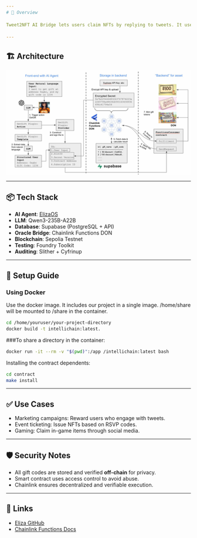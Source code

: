 ```yaml
---
# 🧠 Overview

Tweet2NFT AI Bridge lets users claim NFTs by replying to tweets. It uses Eliza AI, Supabase for codes, and Chainlink to mint. It combines Web2 social with Web3 blockchain for secure, scalable rewards.

---
```


## 🏗️ Architecture

![Architecture Diagram](img/image.jpg)

---

## 📦 Tech Stack
- **AI Agent**: [ElizaOS](https://github.com/eliza-ai/elizaos)
- **LLM**: Qwen3-235B-A22B
- **Database**: Supabase (PostgreSQL + API)
- **Oracle Bridge**: Chainlink Functions DON
- **Blockchain**: Sepolia Testnet
- **Testing**: Foundry Toolkit
- **Auditing**: Slither + Cyfrinup


---

## 🚀 Setup Guide

###  Using Docker
Use the docker image. It includes our project in a single image. /home/share will be mounted to /share in the container.

```bash
cd /home/youruser/your-project-directory
docker build -t intellichain:latest.
```

###To share a directory in the container:
```bash
docker run -it --rm -v "$(pwd)":/app /intellichain:latest bash
```

Installing the contract dependents:

```bash
cd contract
make install
```

---

## ✅ Use Cases
- Marketing campaigns: Reward users who engage with tweets.
- Event ticketing: Issue NFTs based on RSVP codes.
- Gaming: Claim in-game items through social media.

---

## 🛡️ Security Notes
- All gift codes are stored and verified **off-chain** for privacy.
- Smart contract uses access control to avoid abuse.
- Chainlink ensures decentralized and verifiable execution.

---

## 🔗 Links
- [Eliza GitHub]([https://github.com/eliza-ai/elizaos](https://github.com/elizaOS/eliza))
- [Chainlink Functions Docs]([https://docs.chain.link/functions](https://docs.chain.link/chainlink-functions))
